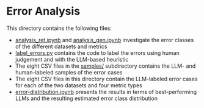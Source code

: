 # Error Analysis

This directory contains the following files:
- [analysis_ret.ipynb](analysis_ret.ipynb) and [analysis_gen.ipynb](analysis_gen.ipynb) investigate the error classes of the different datasets and metrics
- [label_errors.py](label_errors.py) contains the code to label the errors using human judgement and with the LLM-based heuristic
- The eight CSV files in the [samples/](samples) subdirectory contains the LLM- and human-labeled samples of the error cases
- The eight CSV files in this directory contain the LLM-labeled error cases for each of the two datasets and four metric types
- [error-distribution.ipynb](error-distribution.ipynb) presents the results in terms of best-performing LLMs and the resulting estimated error class distribution